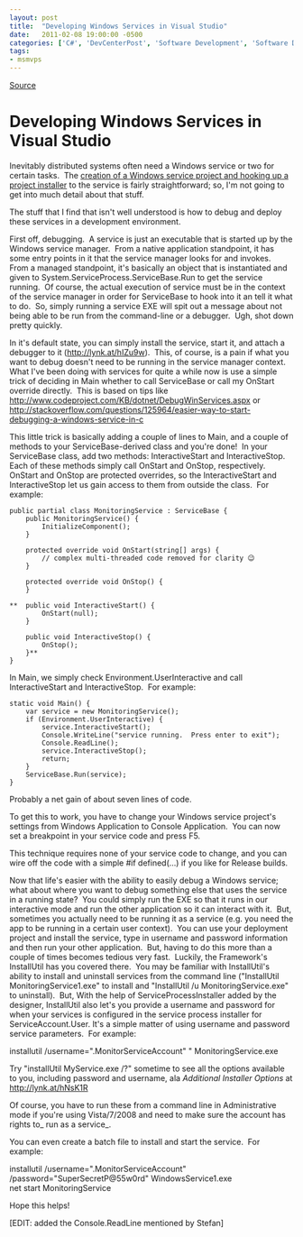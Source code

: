 ```yaml
---
layout: post
title:  "Developing Windows Services in Visual Studio"
date:   2011-02-08 19:00:00 -0500
categories: ['C#', 'DevCenterPost', 'Software Development', 'Software Development Guidance', 'Visual Studio 2010']
tags:
- msmvps
---
```

[Source](http://blogs.msmvps.com/peterritchie/2011/02/09/developing-windows-services-in-visual-studio/ "Permalink to Developing Windows Services in Visual Studio")

# Developing Windows Services in Visual Studio

Inevitably distributed systems often need a Windows service or two for certain tasks.  The [creation of a Windows service project and hooking up a project installer][1] to the service is fairly straightforward; so, I'm not going to get into much detail about that stuff.

The stuff that I find that isn't well understood is how to debug and deploy these services in a development environment.

First off, debugging.  A service is just an executable that is started up by the Windows service manager.  From a native application standpoint, it has some entry points in it that the service manager looks for and invokes.  From a managed standpoint, it's basically an object that is instantiated and given to System.ServiceProcess.ServiceBase.Run to get the service running.  Of course, the actual execution of service must be in the context of the service manager in order for ServiceBase to hook into it an tell it what to do.  So, simply running a service EXE will spit out a message about not being able to be run from the command-line or a debugger.  Ugh, shot down pretty quickly.

In it's default state, you can simply install the service, start it, and attach a debugger to it (<http://lynk.at/hIZu9w>).  This, of course, is a pain if what you want to debug doesn't need to be running in the service manager context.  What I've been doing with services for quite a while now is use a simple trick of deciding in Main whether to call ServiceBase or call my OnStart override directly.  This is based on tips like <http://www.codeproject.com/KB/dotnet/DebugWinServices.aspx> or <http://stackoverflow.com/questions/125964/easier-way-to-start-debugging-a-windows-service-in-c>

This little trick is basically adding a couple of lines to Main, and a couple of methods to your ServiceBase-derived class and you're done!  In your ServiceBase class, add two methods: InteractiveStart and InteractiveStop.  Each of these methods simply call OnStart and OnStop, respectively.  OnStart and OnStop are protected overrides, so the InteractiveStart and InteractiveStop let us gain access to them from outside the class.  For example:
    
    
    public partial class MonitoringService : ServiceBase {
    	public MonitoringService() {
    		InitializeComponent();
    	}
     
    	protected override void OnStart(string[] args) {
    		// complex multi-threaded code removed for clarity 😉
    	}
     
    	protected override void OnStop() {
    	}
     
    **	public void InteractiveStart() {
    		OnStart(null);
    	}
     
    	public void InteractiveStop() {
    		OnStop();
    	}**
    }

In Main, we simply check Environment.UserInteractive and call InteractiveStart and InteractiveStop.  For example:
    
    
    static void Main() {
    	var service = new MonitoringService();
    	if (Environment.UserInteractive) {
    		service.InteractiveStart();
    		Console.WriteLine("service running.  Press enter to exit");
    		Console.ReadLine();		
    		service.InteractiveStop();
    		return;
    	}
    	ServiceBase.Run(service);
    }

Probably a net gain of about seven lines of code.

To get this to work, you have to change your Windows service project's settings from Windows Application to Console Application.  You can now set a breakpoint in your service code and press F5.

This technique requires none of your service code to change, and you can wire off the code with a simple #if defined(…) if you like for Release builds.

Now that life's easier with the ability to easily debug a Windows service; what about where you want to debug something else that uses the service in a running state?  You could simply run the EXE so that it runs in our interactive mode and run the other application so it can interact with it.  But, sometimes you actually need to be running it as a service (e.g. you need the app to be running in a certain user context).  You can use your deployment project and install the service, type in username and password information and then run your other application.  But, having to do this more than a couple of times becomes tedious very fast.  Luckily, the Framework's InstallUtil has you covered there.  You may be familiar with InstallUtil's ability to install and uninstall services from the command line ("InstallUtil MonitoringService1.exe" to install and "InstallUtil /u MonitoringService.exe" to uninstall).  But, With the help of ServiceProcessInstaller added by the designer, InstallUtil also let's you provide a username and password for when your services is configured in the service process installer for ServiceAccount.User. It's a simple matter of using username and password service parameters.  For example:

installutil /username=".MonitorServiceAccount" " MonitoringService.exe

Try "installUtil MyService.exe /?" sometime to see all the options available to you, including password and username, ala _Additional Installer Options_ at [http://lynk.at/hNsK1R ][2]

Of course, you have to run these from a command line in Administrative mode if you're using Vista/7/2008 and need to make sure the account has rights to_ run as a service_.

You can even create a batch file to install and start the service.  For example:

installutil /username=".MonitorServiceAccount" /password="SuperSecretP@55w0rd" WindowsService1.exe   
net start MonitoringService

Hope this helps!

[EDIT: added the Console.ReadLine mentioned by Stefan]

[1]: http://lynk.at/g4l2UA
[2]: http://lynk.at/hNsK1R "http://lynk.at/hNsK1R "

